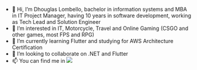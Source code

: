 - 👋 Hi, I’m Dhouglas Lombello, bachelor in information systems and MBA in IT Project Manager, having 10 years in software development, working as Tech Lead and Solution Engineer
- 👀 I’m interested in IT, Motorcycle, Travel and Online Gaming (CSGO and other games, most FPS and RPG)
- 🌱 I’m currently learning Flutter and studying for AWS Architecture Certification
- 💞️ I’m looking to collaborate on .NET and Flutter
- 📫 You can find me in <a href="https://www.linkedin.com/in/dhouglas-lombello"><img src="https://img.shields.io/badge/-LinkedIn-0077B5?style=flat-square&logo=Linkedin&logoColor=white&link=https://www.linkedin.com/in/dhouglas-lombello"></a>

